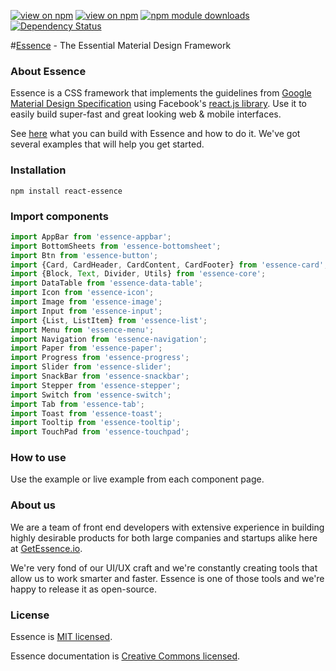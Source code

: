 [![view on npm](http://img.shields.io/npm/v/react-essence.svg)](https://www.npmjs.org/package/react-essence)
[![view on npm](http://img.shields.io/npm/l/react-essence.svg)](https://www.npmjs.org/package/react-essence)
[![npm module downloads](http://img.shields.io/npm/dt/react-essence.svg)](https://www.npmjs.org/package/react-essence)
[![Dependency Status](https://david-dm.org/Evo-Forge/Essence.svg)](https://david-dm.org/Evo-Forge/Essence)

#[Essence](http://getessence.io/) - The Essential Material Design Framework

### About Essence
Essence is a CSS framework that implements the guidelines from [Google Material Design Specification](https://www.google.com/design/spec/material-design/introduction.html) using Facebook's [react.js library](https://facebook.github.io/react/). Use it to easily build super-fast and great looking web & mobile interfaces.

See [here](http://getessence.io/) what you can build with Essence and how to do it. We've got several examples that will help you get started.

### Installation
```
npm install react-essence
```

### Import components
```javascript
import AppBar from 'essence-appbar';
import BottomSheets from 'essence-bottomsheet';
import Btn from 'essence-button';
import {Card, CardHeader, CardContent, CardFooter} from 'essence-card';
import {Block, Text, Divider, Utils} from 'essence-core';
import DataTable from 'essence-data-table';
import Icon from 'essence-icon';
import Image from 'essence-image';
import Input from 'essence-input';
import {List, ListItem} from 'essence-list';
import Menu from 'essence-menu';
import Navigation from 'essence-navigation';
import Paper from 'essence-paper';
import Progress from 'essence-progress';
import Slider from 'essence-slider';
import SnackBar from 'essence-snackbar';
import Stepper from 'essence-stepper';
import Switch from 'essence-switch';
import Tab from 'essence-tab';
import Toast from 'essence-toast';
import Tooltip from 'essence-tooltip';
import TouchPad from 'essence-touchpad';
```
### How to use
Use the example or live example from each component page.

### About us
We are a team of front end developers with extensive experience in building highly desirable products for both large companies and startups alike here at [GetEssence.io](http://getessence.io/).

We're very fond of our UI/UX craft and we're constantly creating tools that allow us to work smarter and faster. Essence is one of those tools and we're happy to release it as open-source.

### License
Essence is [MIT licensed](./LICENSE).

Essence documentation is [Creative Commons licensed](./LICENSE-docs).
